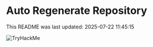 # Auto Regenerate Repository

This README was last updated: 2025-07-22 11:45:15

 ![TryHackMe](https://tryhackme.com/badge/533634)